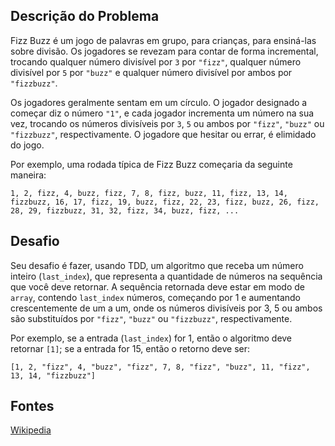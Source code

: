 ## Descrição do Problema
Fizz Buzz é um jogo de palavras em grupo, para crianças, para ensiná-las sobre divisão. Os jogadores se revezam para contar de forma incremental, trocando qualquer número divisível por `3` por `"fizz"`, qualquer número divisível por `5` por `"buzz"` e qualquer número divisível por ambos por `"fizzbuzz"`.

Os jogadores geralmente sentam em um círculo. O jogador designado a começar diz o número `"1"`, e cada jogador incrementa um número na sua vez, trocando os números divisíveis por `3`, `5` ou ambos por `"fizz"`, `"buzz"` ou `"fizzbuzz"`, respectivamente. O jogadore que hesitar ou errar, é elimidado do jogo.

Por exemplo, uma rodada típica de Fizz Buzz começaria da seguinte maneira:
```
1, 2, fizz, 4, buzz, fizz, 7, 8, fizz, buzz, 11, fizz, 13, 14, fizzbuzz, 16, 17, fizz, 19, buzz, fizz, 22, 23, fizz, buzz, 26, fizz, 28, 29, fizzbuzz, 31, 32, fizz, 34, buzz, fizz, ...
```


## Desafio

Seu desafio é fazer, usando TDD, um algoritmo que receba um número inteiro (`last_index`), que representa a quantidade de números na sequência que você deve retornar. A sequência retornada deve estar em modo de `array`, contendo `last_index` números, começando por 1 e aumentando crescentemente de um a um, onde os números divisíveis por 3, 5 ou ambos são substituídos por `"fizz"`, `"buzz"` ou `"fizzbuzz"`, respectivamente.

Por exemplo, se a entrada (`last_index`) for 1, então o algoritmo deve retornar `[1]`; se a entrada for 15, então o retorno deve ser:
```
[1, 2, "fizz", 4, "buzz", "fizz", 7, 8, "fizz", "buzz", 11, "fizz", 13, 14, "fizzbuzz"]
```


## Fontes

[Wikipedia](https://en.wikipedia.org/wiki/Fizz_buzz)
